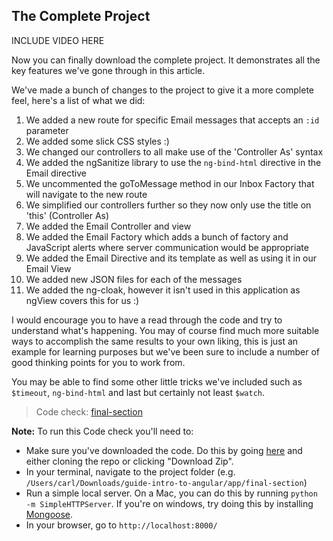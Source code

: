 ## The Complete Project

INCLUDE VIDEO HERE

Now you can finally download the complete project. It demonstrates all the key features we've gone through in this article.

We've made a bunch of changes to the project to give it a more complete feel, here's a list of what we did:

1. We added a new route for specific Email messages that accepts an `:id` parameter
2. We added some slick CSS styles :)
3. We changed our controllers to all make use of the 'Controller As' syntax
4. We added the ngSanitize library to use the `ng-bind-html` directive in the Email directive
5. We uncommented the goToMessage method in our Inbox Factory that will navigate to the new route
6. We simplified our controllers further so they now only use the title on 'this' (Controller As)
7. We added the Email Controller and view
8. We added the Email Factory which adds a bunch of factory and JavaScript alerts where server communication would be appropriate
9. We added the Email Directive and its template as well as using it in our Email View
10. We added new JSON files for each of the messages
11. We added the ng-cloak, however it isn't used in this application as ngView covers this for us :)

I would encourage you to have a read through the code and try to understand what's happening. You may of course find much more suitable ways to accomplish the same results to your own liking, this is just an example for learning purposes but we've been sure to include a number of good thinking points for you to work from.

You may be able to find some other little tricks we've included such as `$timeout`, `ng-bind-html` and last but certainly not least `$watch`.

> Code check: [final-section](https://github.com/Thinkful/guide-intro-to-angular/tree/master/clean/final-section)

__Note:__ To run this Code check you'll need to:
- Make sure you've downloaded the code. Do this by going [here](https://github.com/Thinkful/guide-intro-to-angular/tree/clean) and either cloning the repo or clicking "Download Zip".
- In your terminal, navigate to the project folder (e.g. `/Users/carl/Downloads/guide-intro-to-angular/app/final-section`)
- Run a simple local server. On a Mac, you can do this by running `python -m SimpleHTTPServer`. If you're on windows, try doing this by installing [Mongoose](https://code.google.com/p/mongoose/).
- In your browser, go to `http://localhost:8000/`
